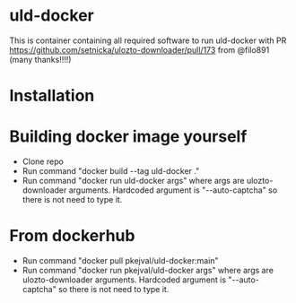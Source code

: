 # uld-docker

This is container containing all required software to run uld-docker with PR https://github.com/setnicka/ulozto-downloader/pull/173 from @filo891 (many thanks!!!!)

# Installation
# Building docker image yourself
- Clone repo
- Run command "docker build --tag uld-docker ."
- Run command "docker run uld-docker args" where args are ulozto-downloader arguments. Hardcoded argument is "--auto-captcha" so there is not need to type it.

# From dockerhub
- Run command "docker pull pkejval/uld-docker:main"
- Run command "docker run pkejval/uld-docker args" where args are ulozto-downloader arguments. Hardcoded argument is "--auto-captcha" so there is not need to type it.

